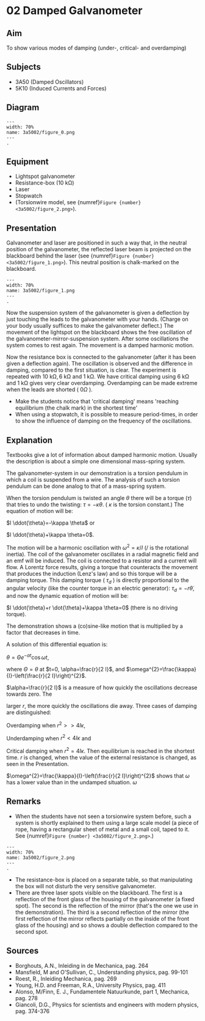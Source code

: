 # 02 Damped Galvanometer 
    
  
## Aim   
 To show various modes of damping (under-, critical- and overdamping)    
  
## Subjects   
* 3A50 (Damped Oscillators) 
* 5K10 (Induced Currents and Forces)   

## Diagram  
```{figure} figures/figure_0.png  
---  
width: 70%  
name: 3a5002/figure_0.png  
---  
. 
```
     
  
## Equipment   
 *  Lightspot galvanometer 
 *  Resistance-box ($10\mathrm{~k\Omega}$) 
 *  Laser 
 *  Stopwatch 
 *  (Torsionwire model, see {numref}`Figure {number} <3a5002/figure_2.png>`).
     
  
## Presentation   
Galvanometer and laser are positioned in such a way that, in the neutral position of the galvanometer, the reflected laser beam is projected on the blackboard behind the laser (see {numref}`Figure {number} <3a5002/figure_1.png>`). This neutral position is chalk-marked on the blackboard.
```{figure} figures/figure_1.png  
---  
width: 70%  
name: 3a5002/figure_1.png  
---  
. 
```

Now the suspension system of the galvanometer is given a deflection by just touching the leads to the galvanometer with your hands. (Charge on your body usually suffices to make the galvanometer deflect.) The movement of the lightspot on the blackboard shows the free oscillation of the galvanometer-mirror-suspension system. After some oscillations the system comes to rest again. The movement is a damped harmonic motion.

Now the resistance box is connected to the galvanometer (after it has been given a deflection again). The oscillation is observed and the difference in damping, compared to the first situation, is clear. The experiment is repeated with $10\mathrm{~k\Omega}, 6\mathrm{~k\Omega}$ and $1\mathrm{~k\Omega}$. We have critical damping using $6\mathrm{~k\Omega}$ and $1\mathrm{~k\Omega}$ gives very clear overdamping. Overdamping can be made extreme when the leads are shorted ( $0 \Omega$ ).

- Make the students notice that 'critical damping' means 'reaching equilibrium (the chalk mark) in the shortest time'
- When using a stopwatch, it is possible to measure period-times, in order to show the influence of damping on the frequency of the oscillations.
   
  
## Explanation   
Textbooks give a lot of information about damped harmonic motion. Usually the description is about a simple one dimensional mass-spring system.

The galvanometer-system in our demonstration is a torsion pendulum in which a coil is suspended from a wire. The analysis of such a torsion pendulum can be done analog to that of a mass-spring system.

When the torsion pendulum is twisted an angle $\theta$ there will be a torque $(\tau)$ that tries to undo the twisting: $\tau=-\kappa \theta$. ( $\kappa$ is the torsion constant.) The equation of motion will be:

$I \ddot{\theta}=-\kappa \theta$ or

$I \ddot{\theta}+\kappa \theta=0$.

The motion will be a harmonic oscillation with $\omega^{2}=\kappa / I$ (/ is the rotational inertia). The coil of the galvanometer oscillates in a radial magnetic field and an emf will be induced. The coil is connected to a resistor and a current will flow. A Lorentz force results, giving a torque that counteracts the movement that produces the induction (Lenz's law) and so this torque will be a damping torque. This damping torque ( $\tau_{d}$ ) is directly proportional to the angular velocity (like the counter torque in an electric generator): $\tau_{d}=-r \dot{\theta}$, and now the dynamic equation of motion will be:

$I \ddot{\theta}+r \dot{\theta}+\kappa \theta=0$ (there is no driving torque).

The demonstration shows a (co)sine-like motion that is multiplied by a factor that decreases in time.

A solution of this differential equation is:

$\theta=\Theta e^{-\alpha t} \cos \omega t$,

where $\Theta=\theta$ at $t=0, \alpha=\frac{r}{2 I}$, and $\omega^{2}=\frac{\kappa}{I}-\left(\frac{r}{2 I}\right)^{2}$.

$\alpha=\frac{r}{2 I}$ is a measure of how quickly the oscillations decrease towards zero. The

larger $r$, the more quickly the oscillations die away. Three cases of damping are distinguished:

Overdamping when $r^{2}>>4 I \kappa$,

Underdamping when $r^{2}<4 I \kappa$ and

Critical damping when $r^{2}=4 I \kappa$. Then equilibrium is reached in the shortest time. $r$ is changed, when the value of the external resistance is changed, as seen in the Presentation.

$\omega^{2}=\frac{\kappa}{I}-\left(\frac{r}{2 I}\right)^{2}$ shows that $\omega$ has a lower value than in the undamped situation. $\omega$
  
## Remarks
- When the students have not seen a torsionwire system before, such a system is shortly explained to them using a large scale model (a piece of rope, having a rectangular sheet of metal and a small coil, taped to it. See {numref}`Figure {number} <3a5002/figure_2.png>`.)  

```{figure} figures/figure_2.png  
---  
width: 70%  
name: 3a5002/figure_2.png  
---  
. 
```

- The resistance-box is placed on a separate table, so that manipulating the box will not disturb the very sensitive galvanometer.
- There are three laser spots visible on the blackboard. The first is a reflection of the front glass of the housing of the galvanometer (a fixed spot). The second is the reflection of the mirror (that's the one we use in the demonstration). The third is a second reflection of the mirror (the first reflection of the mirror reflects partially on the inside of the front glass of the housing) and so shows a double deflection compared to the second spot.  
  
## Sources
 *  Borghouts, A.N., Inleiding in de Mechanica, pag. 264 
 *  Mansfield, M and O'Sullivan, C., Understanding physics, pag. 99-101 
 *  Roest, R., Inleiding Mechanica, pag. 269 
 *  Young, H.D. and Freeman, R.A., University Physics, pag. 411 
 *  Alonso, M/Finn, E. J., Fundamentele Natuurkunde, part 1, Mechanica, pag. 278 
 *  Giancoli, D.G., Physics for scientists and engineers with modern physics, pag. 374-376
  